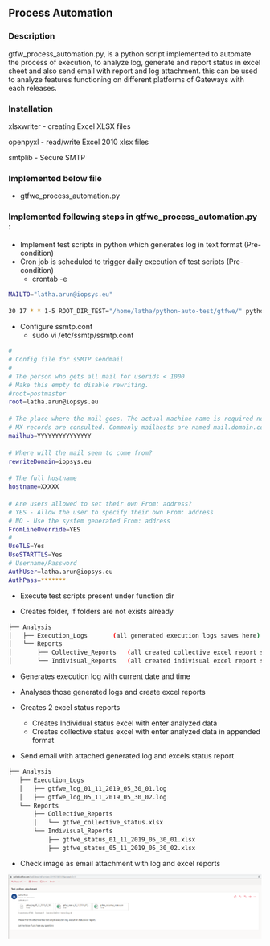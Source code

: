 ## Process Automation

### Description

gtfw_process_automation.py, is a python script implemented to automate the process of execution, to analyze log, generate and report status in excel sheet and also send email with report and log attachment.  this can be used to analyze features functioning on different platforms of Gateways with each releases.

### Installation

xlsxwriter  - creating Excel XLSX files

openpyxl  - read/write Excel 2010 xlsx files

smtplib - Secure SMTP 

### Implemented below file

- gtfwe_process_automation.py 

### Implemented following steps in gtfwe_process_automation.py :

- Implement test scripts in python which generates log in text format (Pre-condition)
- Cron job is scheduled to trigger daily execution of test scripts (Pre-condition)
  - crontab -e

```bash
MAILTO="latha.arun@iopsys.eu"

30 17 * * 1-5 ROOT_DIR_TEST="/home/latha/python-auto-test/gtfwe/" python3  /home/latha/python-auto-test/gtfwe/tests/pure/functional/gtfwe_process_automation.py
```

- Configure ssmtp.conf
  - sudo vi /etc/ssmtp/ssmtp.conf

```bash
#
# Config file for sSMTP sendmail
#
# The person who gets all mail for userids < 1000
# Make this empty to disable rewriting.
#root=postmaster
root=latha.arun@iopsys.eu

# The place where the mail goes. The actual machine name is required no
# MX records are consulted. Commonly mailhosts are named mail.domain.com
mailhub=YYYYYYYYYYYYYYY

# Where will the mail seem to come from?
rewriteDomain=iopsys.eu

# The full hostname
hostname=XXXXX

# Are users allowed to set their own From: address?
# YES - Allow the user to specify their own From: address
# NO - Use the system generated From: address
FromLineOverride=YES
#
UseTLS=Yes
UseSTARTTLS=Yes
# Username/Password
AuthUser=latha.arun@iopsys.eu
AuthPass=*******

```

- Execute test scripts present under function dir

- Creates folder, if folders are not exists already

```bash
├── Analysis
│   ├── Execution_Logs       (all generated execution logs saves here)
│   └── Reports
│       ├── Collective_Reports   (all created collective excel report saves here)
│       └── Indivisual_Reports   (all created indivisual excel report saves here)
```

- Generates execution log with current date and time
- Analyses those generated logs and create excel reports
- Creates 2 excel status reports
  - Creates Individual status excel with enter analyzed data
  - Creates collective status excel with enter analyzed data in appended format

- Send email with attached generated log and excels status report

```bash
├── Analysis
   ├── Execution_Logs
   │   ├── gtfwe_log_01_11_2019_05_30_01.log
   │   ├── gtfwe_log_05_11_2019_05_30_02.log
   └── Reports
       ├── Collective_Reports
       │   └── gtfwe_collective_status.xlsx
       └── Indivisual_Reports
           ├── gtfwe_status_01_11_2019_05_30_01.xlsx
           ├── gtfwe_status_05_11_2019_05_30_02.xlsx
```

- Check image as email attachment with log and excel reports

![email_attachment_image](./gtfw_process_automation/email_attched_with_log_excel_reports.png)
